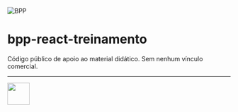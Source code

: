![BPP](https://bpp.com.br/wp-content/themes/BPPtheme/assets/img/logo-bpp.svg)

# bpp-react-treinamento
Código público de apoio ao material didático. Sem nenhum vínculo comercial.

***
<img src="https://avatars0.githubusercontent.com/u/17429557?s=400&u=976dd858f521d574e3d01b4bf62f5c8ba0a928c0&v=4" width="50"></img>
